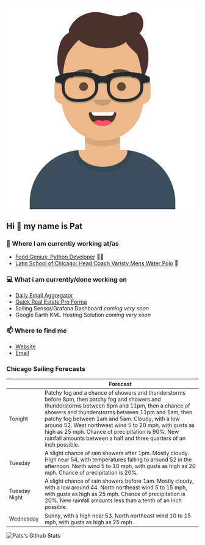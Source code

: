 [![Social banner for p-j-falconer](https://raw.githubusercontent.com/P-J-FALCONER/P-J-FALCONER/master/assets/avataaars.svg)](https://patfalconer.com/)
## Hi :wave: my name is Pat

### 💼 Where I am currently working at/as
- [Food Genius: Python Developer](https://getfoodgenius.com/) 🍔🐍
- [Latin School of Chicago: Head Coach Varisty Mens Water Polo](https://www.latinschool.org/) 🤽


### 💻 What i am currently/done working on
 - [Daily Email Aggregator](https://github.com/P-J-FALCONER/dott_daily_mail)
 - [Quick Real Estate Pro Forma](https://github.com/P-J-FALCONER/henry)
 - Sailing Sensor/Grafana Dashboard *coming very soon*
 - Google Earth KML Hosting Solution *coming very soon*

### 📫 Where to find me
 - [Website](https://patfalconer.com/)
 - [Email](mailto:patrick.j.falconer@gmail.com)


### Chicago Sailing Forecasts
|   | Forecast  |
|---|---|
| Tonight | Patchy fog and a chance of showers and thunderstorms before 8pm, then patchy fog and showers and thunderstorms between 8pm and 11pm, then a chance of showers and thunderstorms between 11pm and 1am, then patchy fog between 1am and 5am. Cloudy, with a low around 52. West northwest wind 5 to 20 mph, with gusts as high as 25 mph. Chance of precipitation is 90%. New rainfall amounts between a half and three quarters of an inch possible. |
| Tuesday | A slight chance of rain showers after 1pm. Mostly cloudy. High near 54, with temperatures falling to around 52 in the afternoon. North wind 5 to 10 mph, with gusts as high as 20 mph. Chance of precipitation is 20%. |
| Tuesday Night | A slight chance of rain showers before 1am. Mostly cloudy, with a low around 44. North northeast wind 5 to 15 mph, with gusts as high as 25 mph. Chance of precipitation is 20%. New rainfall amounts less than a tenth of an inch possible. |
| Wednesday | Sunny, with a high near 53. North northeast wind 10 to 15 mph, with gusts as high as 25 mph. |

![Pats's Github Stats](https://github-readme-stats.vercel.app/api?username=p-j-falconer&show_icons=true&theme=radical)
